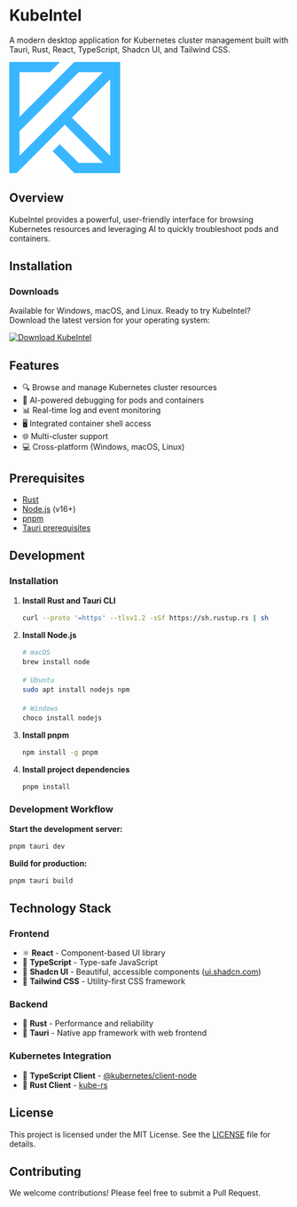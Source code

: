 # KubeIntel

A modern desktop application for Kubernetes cluster management built with Tauri, Rust, React, TypeScript, Shadcn UI, and Tailwind CSS.

<img src="kubeintel.png" alt="KubeIntel Screenshot" width="200px" height="auto" />

## Overview

KubeIntel provides a powerful, user-friendly interface for browsing Kubernetes resources and leveraging AI to quickly troubleshoot pods and containers.

## Installation

### Downloads

Available for Windows, macOS, and Linux.
Ready to try KubeIntel? Download the latest version for your operating system:

<a href="https://github.com/misoukrane/kubeintel-app/releases" target="_blank">
    <img src="https://img.shields.io/github/v/release/misoukrane/kubeintel-app?label=Download%20Latest%20Release&style=for-the-badge" alt="Download KubeIntel" />
</a>




## Features

- 🔍 Browse and manage Kubernetes cluster resources
- 🤖 AI-powered debugging for pods and containers
- 📊 Real-time log and event monitoring
- 🖥️ Integrated container shell access
- 🌐 Multi-cluster support
- 💻 Cross-platform (Windows, macOS, Linux)

## Prerequisites

- [Rust](https://www.rust-lang.org/tools/install)
- [Node.js](https://nodejs.org/en/download/) (v16+)
- [pnpm](https://pnpm.io/installation)
- [Tauri prerequisites](https://v2.tauri.app/start/prerequisites/)

## Development

### Installation

1. **Install Rust and Tauri CLI**
    ```bash
    curl --proto '=https' --tlsv1.2 -sSf https://sh.rustup.rs | sh
    ```

2. **Install Node.js**
    ```bash
    # macOS
    brew install node
    
    # Ubuntu
    sudo apt install nodejs npm
    
    # Windows
    choco install nodejs
    ```

3. **Install pnpm**
    ```bash
    npm install -g pnpm
    ```

4. **Install project dependencies**
    ```bash
    pnpm install
    ```

### Development Workflow

**Start the development server:**
```bash
pnpm tauri dev
```

**Build for production:**
```bash
pnpm tauri build
```

## Technology Stack

### Frontend
- ⚛️ **React** - Component-based UI library
- 📘 **TypeScript** - Type-safe JavaScript
- 🎨 **Shadcn UI** - Beautiful, accessible components ([ui.shadcn.com](https://ui.shadcn.com/))
- 🌊 **Tailwind CSS** - Utility-first CSS framework

### Backend
- 🦀 **Rust** - Performance and reliability
- 🚀 **Tauri** - Native app framework with web frontend

### Kubernetes Integration
- 🔄 **TypeScript Client** - [@kubernetes/client-node](https://github.com/kubernetes-client/javascript)
- 🔧 **Rust Client** - [kube-rs](https://github.com/kube-rs/kube)

## License

This project is licensed under the MIT License. See the [LICENSE](LICENSE) file for details.

## Contributing

We welcome contributions! Please feel free to submit a Pull Request.
